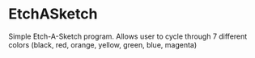 # EtchASketch
Simple Etch-A-Sketch program. Allows user to cycle through 7 different colors (black, red, orange, yellow, green, blue, magenta)
